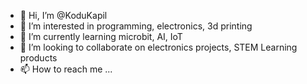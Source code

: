 - 👋 Hi, I’m @KoduKapil
- 👀 I’m interested in programming, electronics, 3d printing
- 🌱 I’m currently learning microbit, AI, IoT
- 💞️ I’m looking to collaborate on electronics projects, STEM Learning products
- 📫 How to reach me ...

<!---
KoduKapil/KoduKapil is a ✨ special ✨ repository because its `README.md` (this file) appears on your GitHub profile.
You can click the Preview link to take a look at your changes.
--->
